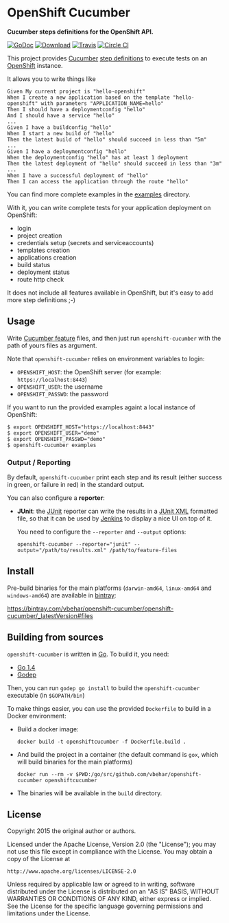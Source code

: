 # OpenShift Cucumber

**Cucumber steps definitions for the OpenShift API.**

[![GoDoc](https://godoc.org/github.com/vbehar/openshift-cucumber?status.svg)](https://godoc.org/github.com/vbehar/openshift-cucumber)
[![Download](https://api.bintray.com/packages/vbehar/openshift-cucumber/openshift-cucumber/images/download.svg)](https://bintray.com/vbehar/openshift-cucumber/openshift-cucumber/_latestVersion#files)
[![Travis](https://travis-ci.org/vbehar/openshift-cucumber.svg?branch=master)](https://travis-ci.org/vbehar/openshift-cucumber)
[![Circle CI](https://circleci.com/gh/vbehar/openshift-cucumber/tree/master.svg?style=svg)](https://circleci.com/gh/vbehar/openshift-cucumber/tree/master)

This project provides [Cucumber](https://github.com/cucumber/cucumber) [step definitions](https://github.com/cucumber/cucumber/wiki/Step-Definitions) to execute tests on an [OpenShift](http://www.openshift.org/) instance.

It allows you to write things like 

``` cucumber
Given My current project is "hello-openshift"
When I create a new application based on the template "hello-openshift" with parameters "APPLICATION_NAME=hello"
Then I should have a deploymentconfig "hello"
And I should have a service "hello"
...
Given I have a buildconfig "hello"
When I start a new build of "hello"
Then the latest build of "hello" should succeed in less than "5m"
...
Given I have a deploymentconfig "hello"
When the deploymentconfig "hello" has at least 1 deployment
Then the latest deployment of "hello" should succeed in less than "3m"
...
When I have a successful deployment of "hello"
Then I can access the application through the route "hello"
```

You can find more complete examples in the [examples](https://github.com/vbehar/openshift-cucumber/tree/master/examples) directory.

With it, you can write complete tests for your application deployment on OpenShift:

- login
- project creation
- credentials setup (secrets and serviceaccounts)
- templates creation
- applications creation
- build status
- deployment status
- route http check

It does not include all features available in OpenShift, but it's easy to add more step definitions ;-)

## Usage

Write [Cucumber feature](https://github.com/cucumber/cucumber/wiki/Feature-Introduction) files, and then just run `openshift-cucumber` with the path of yours files as argument.

Note that `openshift-cucumber` relies on environment variables to login:

* `OPENSHIFT_HOST`: the OpenShift server (for example: `https://localhost:8443`)
* `OPENSHIFT_USER`: the username
* `OPENSHIFT_PASSWD`: the password

If you want to run the provided examples againt a local instance of OpenShift:

```
$ export OPENSHIFT_HOST="https://localhost:8443"
$ export OPENSHIFT_USER="demo"
$ export OPENSHIFT_PASSWD="demo"
$ openshift-cucumber examples
```

### Output / Reporting

By default, `openshift-cucumber` print each step and its result (either success in green, or failure in red) in the standard output.

You can also configure a **reporter**:

* **JUnit**: the [JUnit](http://junit.org/) reporter can write the results in a [JUnit XML](http://windyroad.com.au/dl/Open%20Source/JUnit.xsd) formatted file, so that it can be used by [Jenkins](http://jenkins-ci.org/) to display a nice UI on top of it.

  You need to configure the `--reporter` and `--output` options:

  ```
  openshift-cucumber --reporter="junit" --output="/path/to/results.xml" /path/to/feature-files
  ```

## Install

Pre-build binaries for the main platforms (`darwin-amd64`, `linux-amd64` and `windows-amd64`) are available in [bintray](https://bintray.com/vbehar/openshift-cucumber/openshift-cucumber/_latestVersion#files):

 <https://bintray.com/vbehar/openshift-cucumber/openshift-cucumber/_latestVersion#files>

## Building from sources

`openshift-cucumber` is written in [Go](https://golang.org/). To build it, you need:

* [Go 1.4](http://golang.org/doc/install)
* [Godep](https://github.com/tools/godep)

Then, you can run `godep go install` to build the `openshift-cucumber` executable (in `$GOPATH/bin`)

To make things easier, you can use the provided `Dockerfile` to build in a Docker environment:

* Build a docker image:

  ```
  docker build -t openshiftcucumber -f Dockerfile.build .
  ```
* And build the project in a container (the default command is `gox`, which will build binaries for the main platforms)

  ```
  docker run --rm -v $PWD:/go/src/github.com/vbehar/openshift-cucumber openshiftcucumber
  ```
* The binaries will be available in the `build` directory.

## License

Copyright 2015 the original author or authors.

Licensed under the Apache License, Version 2.0 (the "License");
you may not use this file except in compliance with the License.
You may obtain a copy of the License at

    http://www.apache.org/licenses/LICENSE-2.0

Unless required by applicable law or agreed to in writing, software
distributed under the License is distributed on an "AS IS" BASIS,
WITHOUT WARRANTIES OR CONDITIONS OF ANY KIND, either express or implied.
See the License for the specific language governing permissions and
limitations under the License.